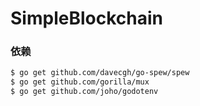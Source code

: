 # SimpleBlockchain

### 依赖

```sh
$ go get github.com/davecgh/go-spew/spew
$ go get github.com/gorilla/mux
$ go get github.com/joho/godotenv
```